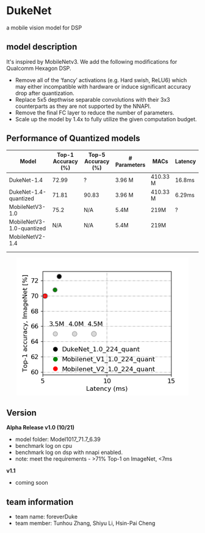 # DukeNet
a mobile vision model for DSP

## model description
It's inspired by MobileNetv3. We add the following modifications for Qualcomm Hexagon DSP.
+ Remove all of the ‘fancy’ activations (e.g. Hard swish, ReLU6) which may either incompatible with hardware or induce significant accuracy drop after quantization.
+ Replace 5x5 depthwise separable convolutions with their 3x3 counterparts as they are not supported by the NNAPI.
+ Remove the final FC layer to reduce the number of parameters.
+ Scale up the model by 1.4x to fully utilize the given computation budget.


## Performance of Quantized models
| Model                     | Top-1 Accuracy (%) | Top-5 Accuracy (%) | \# Parameters | MACs     | Latency |
| ------------------------- | ------------------ | ------------------ | ------------- | -------- | ------- |
| DukeNet-1.4               | 72.99              | ?                  | 3.96 M        | 410.33 M | 16.8ms  |
| DukeNet-1.4-quantized     | 71.81              | 90.83              | 3.96 M        | 410.33 M | 6.29ms  |
| MobileNetV3-1.0           | 75.2               | N/A                | 5.4M          | 219M     | ?       |
| MobileNetV3-1.0-quantized | N/A                | N/A                | 5.4M          | 219M     |         |
| MobileNetV2-1.4           |                    |                    |               |          |         |
|                           |                    |                    |               |          |         |
|                           |                    |                    |               |          |         |

<p align="center">
<img src="g3doc/performance_comparison.png">
</p>

## Version
**Alpha Release v1.0 (10/21)**
+ model folder: Model1017_71.7_6.39
+ benchmark log on cpu
+ benchmark log on dsp with nnapi enabled.
+ note: meet the requirements - >71% Top-1 on ImageNet, <7ms

**v1.1**
+ coming soon

## team information
+ team name: foreverDuke
+ team member: Tunhou Zhang, Shiyu Li, Hsin-Pai Cheng


